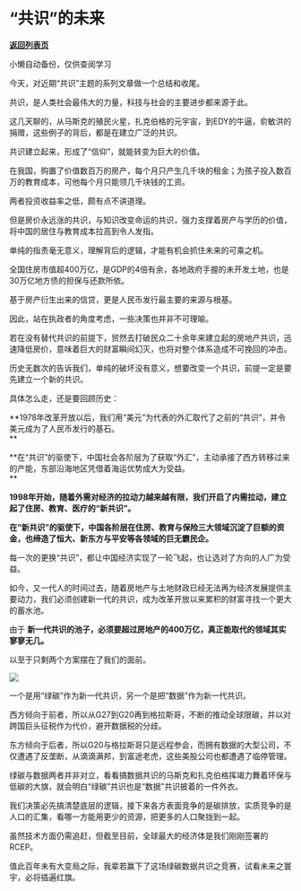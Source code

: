 # “共识”的未来

[**返回列表页**](/gzh/政事堂2019)

小懒自动备份，仅供查阅学习

今天，对近期“共识”主题的系列文章做一个总结和收尾。

  

共识，是人类社会最伟大的力量，科技与社会的主要进步都来源于此。

  

这几天聊的，从马斯克的殖民火星，扎克伯格的元宇宙，到EDY的牛逼，俞敏洪的捐赠，这些例子的背后，都是在建立广泛的共识。

  

共识建立起来，形成了“信仰”，就能转变为巨大的价值。

  

在我国，购置了价值数百万的房产，每个月只产生几千块的租金；为孩子投入数百万的教育成本，可他每个月只能领几千块钱的工资。

  

两者投资收益率之低，颇有点不讲道理。  

  

但是房价永远涨的共识，与知识改变命运的共识，强力支撑着房产与学历的价值，将中国的居住与教育成本拉高到令人发指。

  

单纯的指责毫无意义，理解背后的逻辑，才能有机会抓住未来的可乘之机。

  

全国住房市值超400万亿，是GDP的4倍有余，各地政府手握的未开发土地，也是30万亿地方债的担保与还款所依。  

  

基于房产衍生出来的信贷，更是人民币发行最主要的来源与根基。

  

因此，站在执政者的角度考虑，一些决策也并非不可理喻。

  

若在没有替代共识的前提下，贸然去打破民众二十余年来建立起的房地产共识，迅速降低房价，意味着巨大的财富瞬间幻灭，也将对整个体系造成不可挽回的冲击。

  

历史无数次的告诉我们，单纯的破坏没有意义，想要改变一个共识，前提一定是要先建立一个新的共识。  

  

具体怎么走，还是要回顾历史：  

  

 **1978年改革开放以后，我们用“美元”为代表的外汇取代了之前的“共识”，并令美元成为了人民币发行的基石。  
**

  

 **在“共识”的驱使下，中国社会各阶层为了获取“外汇”，主动承接了西方转移过来的产能，东部沿海地区凭借着海运优势成大为受益。  
**

  

 **1998年开始，随着外需对经济的拉动力越来越有限，我们开启了内需拉动，建立起了住房、教育、医疗的“新共识”。**

  

 **在“新共识”的驱使下，中国各阶层在住房、教育与保险三大领域沉淀了巨额的资金，也缔造了恒大、新东方与平安等各领域的巨无霸民企。**  

  

每一次的更换“共识”，都让中国经济实现了一轮飞起，也让选对了方向的人广为受益。  

  

如今，又一代人的时间过去，随着房地产与土地财政已经无法再为经济发展提供主要动力，我们必须创建新一代的共识，成为改革开放以来累积的财富寻找一个更大的蓄水池。  

  

由于 **新一代共识的池子，必须要超过房地产的400万亿，真正能取代的领域其实寥寥无几。**

  

以至于只剩两个方案摆在了我们的面前。  

  

![](https://mmbiz.qpic.cn/mmbiz_jpg/rxhS23yu8cPF0ZemzcXcldr5BZuAAJHEsV2icHcaIQic9yotHEuhoPicYPSP0UywGAfn3nAHuz5fQAfzcibOPTHy3A/640?wx_fmt=jpeg)

  

一个是用“绿碳”作为新一代共识，另一个是把“数据”作为新一代共识。  

  

西方倾向于前者，所以从G27到G20再到格拉斯哥，不断的推动全球限碳，并以对跨国巨头征税作为代价，避开数据税的分歧。  

  

东方倾向于后者，所以G20与格拉斯哥只是远程参会，而拥有数据的大型公司，不仅遭遇了反垄断，从滴滴满邦，到富途老虎，这些美股公司也都遭遇了临停管理。  

  

绿碳与数据两者并非对立，看看搞数据共识的马斯克和扎克伯格挥竭力舞着环保与低碳的大旗，就会明白“绿碳”共识也是“数据”共识披着的一件外衣。

  

我们决策必先搞清楚底层的逻辑，接下来各方表面竞争的是碳排放，实质竞争的是人口的汇集，看哪一方能用更少的资源，把更多的人口聚拢到一起。

  

虽然技术方面仍需追赶，但截至目前，全球最大的经济体是我们刚刚签署的RCEP。  

  

值此百年未有大变局之际，我辈若赢下了这场绿碳数据共识之竞赛，试看未来之寰宇，必将插遍红旗。

  

